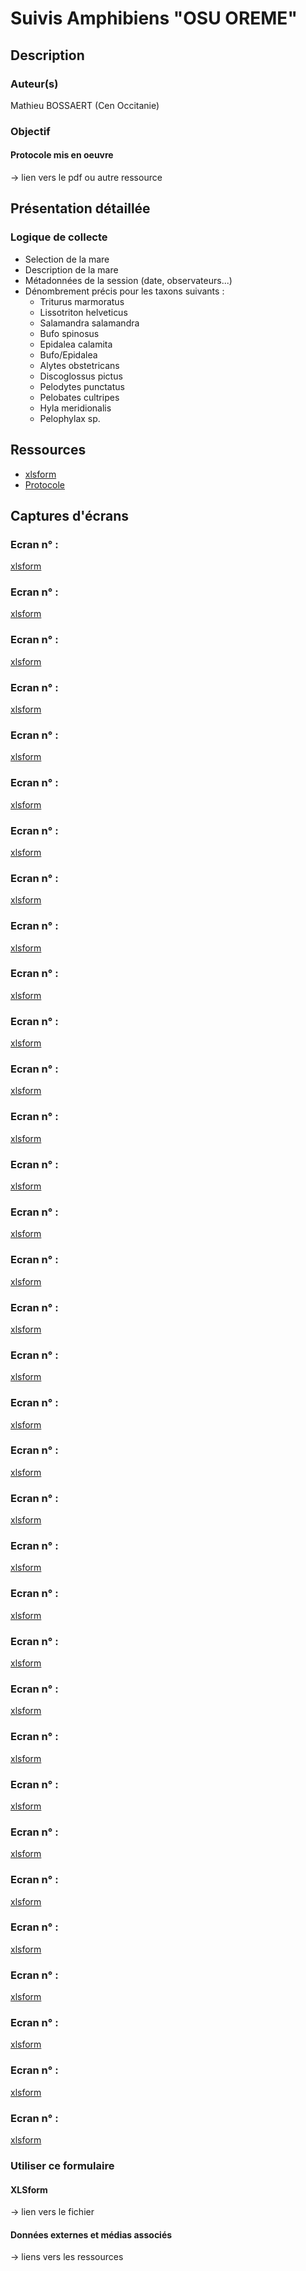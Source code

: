 # Suivis Amphibiens "OSU OREME"
## Description
### Auteur(s)
Mathieu BOSSAERT (Cen Occitanie) 
### Objectif
#### Protocole mis en oeuvre
-> lien vers le pdf ou autre ressource
## Présentation détaillée
### Logique de collecte

* Selection de la mare 
* Description de la mare
* Métadonnées de la session (date, observateurs...)
* Dénombrement précis pour les taxons suivants :
  * Triturus marmoratus
  * Lissotriton helveticus
  * Salamandra salamandra
  * Bufo spinosus
  * Epidalea calamita
  * Bufo/Epidalea
  * Alytes obstetricans
  * Discoglossus pictus
  * Pelodytes punctatus
  * Pelobates cultripes
  * Hyla meridionalis
  * Pelophylax sp.

## Ressources

* [xlsform](../fichiers/Mare_OSU_OREME/MaresCNRS.xlsx)
* [Protocole](../fichiers/Mare_OSU_OREME/Programme_Mare_OSU_OREME_1.pdf)

## Captures d'écrans
### Ecran n° : 
[xlsform](./fichiers/Mare_OSU_OREME/ecrans/2022_10_10_03_09_42_.png)
### Ecran n° : 
[xlsform](./fichiers/Mare_OSU_OREME/ecrans/2022_10_10_03_09_51_.png)
### Ecran n° : 
[xlsform](./fichiers/Mare_OSU_OREME/ecrans/2022_10_10_03_09_58_.png)
### Ecran n° : 
[xlsform](./fichiers/Mare_OSU_OREME/ecrans/2022_10_10_03_10_03_.png)
### Ecran n° : 
[xlsform](./fichiers/Mare_OSU_OREME/ecrans/2022_10_10_03_10_37_.png)
### Ecran n° : 
[xlsform](./fichiers/Mare_OSU_OREME/ecrans/2022_10_10_03_10_43_.png)
### Ecran n° : 
[xlsform](./fichiers/Mare_OSU_OREME/ecrans/2022_10_10_03_10_51_.png)
### Ecran n° : 
[xlsform](./fichiers/Mare_OSU_OREME/ecrans/2022_10_10_03_10_59_.png)
### Ecran n° : 
[xlsform](./fichiers/Mare_OSU_OREME/ecrans/2022_10_10_03_11_22_.png)
### Ecran n° : 
[xlsform](./fichiers/Mare_OSU_OREME/ecrans/2022_10_10_03_11_28_.png)
### Ecran n° : 
[xlsform](./fichiers/Mare_OSU_OREME/ecrans/2022_10_10_03_11_36_.png)
### Ecran n° : 
[xlsform](./fichiers/Mare_OSU_OREME/ecrans/2022_10_10_03_11_51_.png)
### Ecran n° : 
[xlsform](./fichiers/Mare_OSU_OREME/ecrans/2022_10_10_03_11_57_.png)
### Ecran n° : 
[xlsform](./fichiers/Mare_OSU_OREME/ecrans/2022_10_10_03_12_02_.png)
### Ecran n° : 
[xlsform](./fichiers/Mare_OSU_OREME/ecrans/2022_10_10_03_12_08_.png)
### Ecran n° : 
[xlsform](./fichiers/Mare_OSU_OREME/ecrans/2022_10_10_03_12_17_.png)
### Ecran n° : 
[xlsform](./fichiers/Mare_OSU_OREME/ecrans/2022_10_10_03_12_25_.png)
### Ecran n° : 
[xlsform](./fichiers/Mare_OSU_OREME/ecrans/2022_10_10_03_12_32_.png)
### Ecran n° : 
[xlsform](./fichiers/Mare_OSU_OREME/ecrans/2022_10_10_03_12_37_.png)
### Ecran n° : 
[xlsform](./fichiers/Mare_OSU_OREME/ecrans/2022_10_10_03_12_43_.png)
### Ecran n° : 
[xlsform](./fichiers/Mare_OSU_OREME/ecrans/2022_10_10_03_12_48_.png)
### Ecran n° : 
[xlsform](./fichiers/Mare_OSU_OREME/ecrans/2022_10_10_03_12_57_.png)
### Ecran n° : 
[xlsform](./fichiers/Mare_OSU_OREME/ecrans/2022_10_10_03_13_08_.png)
### Ecran n° : 
[xlsform](./fichiers/Mare_OSU_OREME/ecrans/2022_10_10_03_13_19_.png)
### Ecran n° : 
[xlsform](./fichiers/Mare_OSU_OREME/ecrans/2022_10_10_03_13_25_.png)
### Ecran n° : 
[xlsform](./fichiers/Mare_OSU_OREME/ecrans/2022_10_10_03_13_29_.png)
### Ecran n° : 
[xlsform](./fichiers/Mare_OSU_OREME/ecrans/2022_10_10_03_13_37_.png)
### Ecran n° : 
[xlsform](./fichiers/Mare_OSU_OREME/ecrans/2022_10_10_03_14_15_.png)
### Ecran n° : 
[xlsform](./fichiers/Mare_OSU_OREME/ecrans/2022_10_10_03_14_20_.png)
### Ecran n° : 
[xlsform](./fichiers/Mare_OSU_OREME/ecrans/2022_10_10_03_14_25_.png)
### Ecran n° : 
[xlsform](./fichiers/Mare_OSU_OREME/ecrans/2022_10_10_03_14_30_.png)
### Ecran n° : 
[xlsform](./fichiers/Mare_OSU_OREME/ecrans/2022_10_10_03_14_35_.png)
### Ecran n° : 
[xlsform](./fichiers/Mare_OSU_OREME/ecrans/2022_10_10_03_14_39_.png)
### Ecran n° : 
[xlsform](./fichiers/Mare_OSU_OREME/ecrans/2022_10_10_03_14_44_.png)

### Utiliser ce formulaire
#### XLSform
-> lien vers le fichier
#### Données externes et médias associés
-> liens vers les ressources